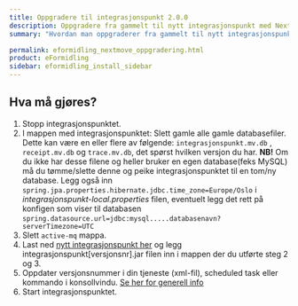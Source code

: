 ```yaml
---
title: Oppgradere til integrasjonspunkt 2.0.0
description: Oppgradere fra gammelt til nytt integrasjonspunkt med NextMove
summary: "Hvordan man oppgraderer fra gammelt til nytt integrasjonspunkt med NextMove"

permalink: eformidling_nextmove_oppgradering.html
product: eFormidling
sidebar: eformidling_install_sidebar
---
```


## Hva må gjøres?

1. Stopp integrasjonspunktet.
2. I mappen med integrasjonspunktet: Slett gamle alle gamle databasefiler. Dette kan være en eller flere av følgende:  ```integrasjonspunkt.mv.db``` , ```receipt.mv.db``` og ```trace.mv.db```, det spørst hvilken versjon du har. **NB!** Om du ikke har desse filene og heller bruker en egen database(feks MySQL) må du tømme/slette denne og peike integrasjonspunktet til en tom/ny database. Legg også inn ```spring.jpa.properties.hibernate.jdbc.time_zone=Europe/Oslo``` i *integrasjonspunkt-local.properties* filen, eventuelt legg det rett på konfigen som viser til databasen ```spring.datasource.url=jdbc:mysql.....databasenavn?serverTimezone=UTC```
3. Slett ```active-mq``` mappa.
4. Last ned [nytt integrasjonspunkt her]() og legg integrasjonspunkt[versjonsnr].jar filen inn i mappen der du utførte steg 2 og 3.
5. Oppdater versjonsnummer i din tjeneste (xml-fil), scheduled task eller kommando i konsollvindu. [Se her for generell info](https://difi.github.io/felleslosninger/eformidling_ip_upgrade.html)
6. Start integrasjonspunktet. 
